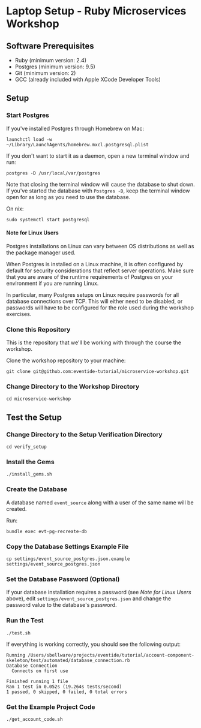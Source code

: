 # Laptop Setup - Ruby Microservices Workshop

## Software Prerequisites

- Ruby (minimum version: 2.4)
- Postgres (minimum version: 9.5)
- Git (minimum version: 2)
- GCC (already included with Apple XCode Developer Tools)

## Setup

### Start Postgres

If you've installed Postgres through Homebrew on Mac:

```
launchctl load -w ~/Library/LaunchAgents/homebrew.mxcl.postgresql.plist
```

If you don't want to start it as a daemon, open a new terminal window and run:

```
postgres -D /usr/local/var/postgres
```

Note that closing the terminal window will cause the database to shut down. If you've started the database with `Postgres -D`, keep the terminal window open for as long as you need to use the database.

On nix:

```
sudo systemctl start postgresql
```

#### Note for Linux Users

Postgres installations on Linux can vary between OS distributions as well as the package manager used.

When Postgres is installed on a Linux machine, it is often configured by default for security considerations that reflect server operations. Make sure that you are aware of the runtime requirements of Postgres on your environment if you are running Linux.

In particular, many Postgres setups on Linux require passwords for all database connections over TCP. This will either need to be disabled, or passwords will have to be configured for the role used during the workshop exercises.

### Clone this Repository

This is the repository that we'll be working with through the course the workshop.

Clone the workshop repository to your machine:

```
git clone git@github.com:eventide-tutorial/microservice-workshop.git
```

### Change Directory to the Workshop Directory

```
cd microservice-workshop
```

## Test the Setup

### Change Directory to the Setup Verification Directory

```
cd verify_setup
```

### Install the Gems

```
./install_gems.sh
```

### Create the Database

A database named `event_source` along with a user of the same name will be created.

Run:

```
bundle exec evt-pg-recreate-db
```

### Copy the Database Settings Example File

```
cp settings/event_source_postgres.json.example settings/event_source_postgres.json
```

### Set the Database Password (Optional)

If your database installation requires a password (see _Note for Linux Users_ above), edit `settings/event_source_postgres.json` and change the password value to the database's password.

### Run the Test

```
./test.sh
```

If everything is working correctly, you should see the following output:

```
Running /Users/sbellware/projects/eventide/tutorial/account-component-skeleton/test/automated/database_connection.rb
Database Connection
  Connects on first use

Finished running 1 file
Ran 1 test in 0.052s (19.264s tests/second)
1 passed, 0 skipped, 0 failed, 0 total errors
```

### Get the Example Project Code

```
./get_account_code.sh
```
